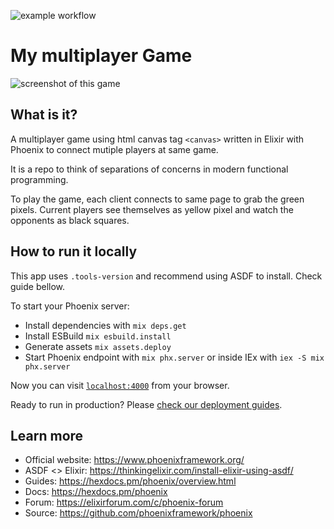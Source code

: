 ![example workflow](https://github.com/matheusheck/multiplayer_game/actions/workflows/elixir.yml/badge.svg)
# My multiplayer Game

![screenshot of this game](https://user-images.githubusercontent.com/39709032/203156946-1bbea095-8d86-4b17-908e-5d769b110217.png)

## What is it?

A multiplayer game using html canvas tag `<canvas>` written in Elixir with Phoenix to connect mutiple players at same game.

It is a repo to think of separations of concerns in modern functional programming.

To play the game, each client connects to same page to grab the green pixels. Current players see themselves as yellow pixel and watch the opponents as black squares.

## How to run it locally

This app uses `.tools-version` and recommend using ASDF to install. Check guide bellow.

To start your Phoenix server:

- Install dependencies with `mix deps.get`
- Install ESBuild `mix esbuild.install`
- Generate assets `mix assets.deploy`
- Start Phoenix endpoint with `mix phx.server` or inside IEx with `iex -S mix phx.server`

Now you can visit [`localhost:4000`](http://localhost:4000) from your browser.

Ready to run in production? Please [check our deployment guides](https://hexdocs.pm/phoenix/deployment.html).

## Learn more

- Official website: https://www.phoenixframework.org/
- ASDF <> Elixir: https://thinkingelixir.com/install-elixir-using-asdf/
- Guides: https://hexdocs.pm/phoenix/overview.html
- Docs: https://hexdocs.pm/phoenix
- Forum: https://elixirforum.com/c/phoenix-forum
- Source: https://github.com/phoenixframework/phoenix
